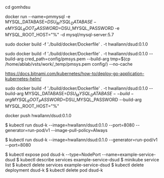 cd gomhdsu

docker run --name=pmmysql -e MYSQL_DATABASE=$DSU_MYSQL_DATABASE -e MYSQL_ROOT_PASSWORD=$DSU_MYSQL_PASSWORD -e MYSQL_ROOT_HOST="%" -d mysql/mysql-server:5.7

sudo docker build -f './build/docker/Dockerfile' . -t hwallann/dsud:0.1.0

sudo docker build -f './build/docker/Dockerfile' . -t hwallann/dsud:0.1.0 --build-arg cred_path=config/pmsys.pem --build-arg tmp=$(cp /home/ablab/vsts/work/_temp/pmsys.pem config/) --no-cache

https://docs.bitnami.com/kubernetes/how-to/deploy-go-application-kubernetes-helm/


sudo docker build -f './build/docker/Dockerfile' . -t hwallann/dsud:0.1.0 --build-arg MYSQL_DATABASE=$DSU_MYSQL_DATABASE --build-arg MYSQL_ROOT_PASSWORD=$DSU_MYSQL_PASSWORD --build-arg MYSQL_ROOT_HOST="%"

docker push hwallann/dsud:0.1.0

$ kubectl run dsud-k --image=hwallann/dsud:0.1.0 --port=8080 --generator=run-pod/v1 --image-pull-policy=Always

$ kubectl run dsud-k --image=hwallann/dsud:0.1.0 --generator=run-pod/v1 --port=8080

$ kubectl expose pod dsud-k --type=NodePort --name=example-service-dsud
$ kubectl describe services example-service-dsud
$ minikube service list
$ kubectl delete services example-service-dsud
$ kubectl delete deployment dsud-k
$ kubectl delete pod dsud-k

